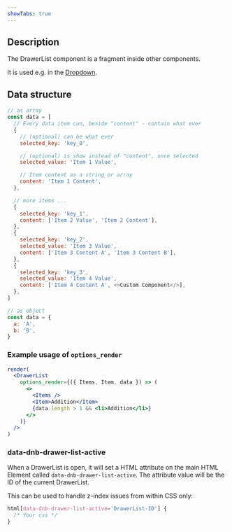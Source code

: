 ```yaml
---
showTabs: true
---
```


## Description

The DrawerList component is a fragment inside other components.

It is used e.g. in the [Dropdown](/uilib/components/dropdown).

## Data structure

```js
// as array
const data = [
  // Every data item can, beside "content" - contain what ever
  {
    // (optional) can be what ever
    selected_key: 'key_0',

    // (optional) is show instead of "content", once selected
    selected_value: 'Item 1 Value',

    // Item content as a string or array
    content: 'Item 1 Content',
  },

  // more items ...
  {
    selected_key: 'key_1',
    content: ['Item 2 Value', 'Item 2 Content'],
  },
  {
    selected_key: 'key_2',
    selected_value: 'Item 3 Value',
    content: ['Item 3 Content A', 'Item 3 Content B'],
  },
  {
    selected_key: 'key_3',
    selected_value: 'Item 4 Value',
    content: ['Item 4 Content A', <>Custom Component</>],
  },
]

// as object
const data = {
  a: 'A',
  b: 'B',
}
```

### Example usage of `options_render`

```jsx
render(
  <DrawerList
    options_render={({ Items, Item, data }) => (
      <>
        <Items />
        <Item>Addition</Item>
        {data.length > 1 && <li>Addition</li>}
      </>
    )}
  />
)
```

### data-dnb-drawer-list-active

When a DrawerList is open, it will set a HTML attribute on the main HTML Element called `data-dnb-drawer-list-active`. The attribute value will be the ID of the current DrawerList.

This can be used to handle z-index issues from within CSS only:

```css
html[data-dnb-drawer-list-active='DrawerList-ID'] {
  /* Your css */
}
```
